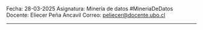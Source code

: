 Fecha: 28-03-2025
Asignatura: Minería de datos  #MineriaDeDatos
Docente: Eliecer Peña Ancavil
Correo:  [peliecer@docente.ubo.cl](mailto:%70el%69%65%63%65%72@%64oc%65%6e%74%65%2e%75%62o%2e%63%6c)

---------